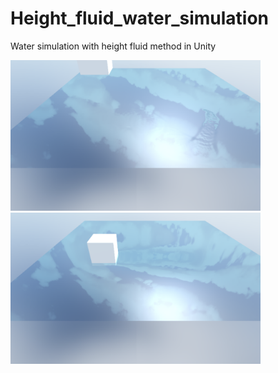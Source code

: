 # Height_fluid_water_simulation
Water simulation with height fluid method in Unity


<img src="images/img1.png" width="400"/>
<img src="images/img2.png" width="400"/>
